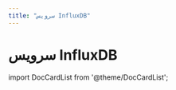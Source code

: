 ```yaml
---
title: "سرویس InfluxDB"
---
```

# سرویس InfluxDB

import DocCardList from '@theme/DocCardList';

<DocCardList />